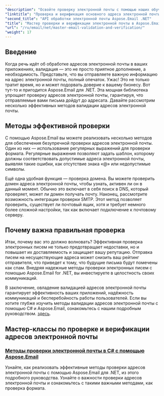 ```yaml
---
"description": "Освойте проверку электронной почты с помощью наших обучающих программ по Aspose.Email для .NET. Изучите эффективные методы, способы проверки и многое другое с помощью простых и понятных руководств."
"linktitle": "Проверка и верификация основного адреса электронной почты"
"second_title": "API обработки электронной почты Aspose.Email .NET"
"title": "Мастер проверки и верификации электронной почты в Aspose.Email"
"url": "/ru/email/net/master-email-validation-and-verification/"
"weight": 17
---
```


## Введение

Когда речь идёт об обработке адресов электронной почты в ваших приложениях, валидация — это не просто приятное дополнение, а необходимость. Представьте, что вы отправляете важную информацию на адрес электронной почты, полный опечаток. Ужас! Это не только тратит время, но и может подорвать доверие к вашему бизнесу. Вот тут-то и пригодится Aspose.Email для .NET. Эта мощная библиотека упрощает проверку адресов электронной почты, гарантируя, что отправляемые вами письма дойдут до адресата. Давайте рассмотрим несколько эффективных методов валидации адресов электронной почты.

## Методы эффективной проверки

С помощью Aspose.Email вы можете реализовать несколько методов для обеспечения безупречной проверки адресов электронной почты. Один из них — использование регулярных выражений для проверки формата. Регулярные выражения позволяют задать шаблон, которому должны соответствовать допустимые адреса электронной почты, выявляя такие ошибки, как отсутствие знака «@» или недопустимые символы. 

Ещё одна удобная функция — проверка домена. Вы можете проверить домен адреса электронной почты, чтобы узнать, активен ли он в данный момент. Обычно это включает в себя поиск в DNS, который проверяет, может ли домен получать почту. Наконец, рассмотрите возможность интеграции проверки SMTP. Этот метод позволяет проверить, существует ли почтовый ящик, хотя и требует немного более сложной настройки, так как включает подключение к почтовому серверу.

## Почему важна правильная проверка

Итак, почему вас это должно волновать? Эффективная проверка электронных писем не только предотвращает недоставки, но и повышает их доставляемость и защищает вашу репутацию. Отправка писем на несуществующие адреса может снизить ваш рейтинг отправителя, что приведет к тому, что будущие письма будут помечены как спам. Внедряя надежные методы проверки электронных писем с помощью Aspose.Email for .NET, вы инвестируете в целостность своих коммуникаций.

В заключение, овладение валидацией адресов электронной почты гарантирует эффективность ваших приложений, надёжность коммуникаций и бесперебойность работы пользователей. Если вы хотите глубже изучить методы валидации адресов электронной почты с помощью C# и Aspose.Email, ознакомьтесь с нашим подробным руководством. [здесь](./email-validation-techniques/).


## Мастер-классы по проверке и верификации адресов электронной почты
### [Методы проверки электронной почты в C# с помощью Aspose.Email](./email-validation-techniques/)
Узнайте, как реализовать эффективные методы проверки адресов электронной почты с помощью Aspose.Email для .NET, из этого подробного руководства. Узнайте о важности проверки адресов электронной почты и ознакомьтесь с такими важными методами, как проверка формата.
